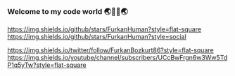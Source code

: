 ### Welcome to my code world 🌏👩‍💻🌏





https://img.shields.io/github/stars/FurkanHuman?style=flat-square
https://img.shields.io/github/stars/FurkanHuman?style=social



https://img.shields.io/twitter/follow/FurkanBozkurt86?style=flat-square
https://img.shields.io/youtube/channel/subscribers/UCcBwFrgn6w3Ww5TdP1q5yTw?style=flat-square
